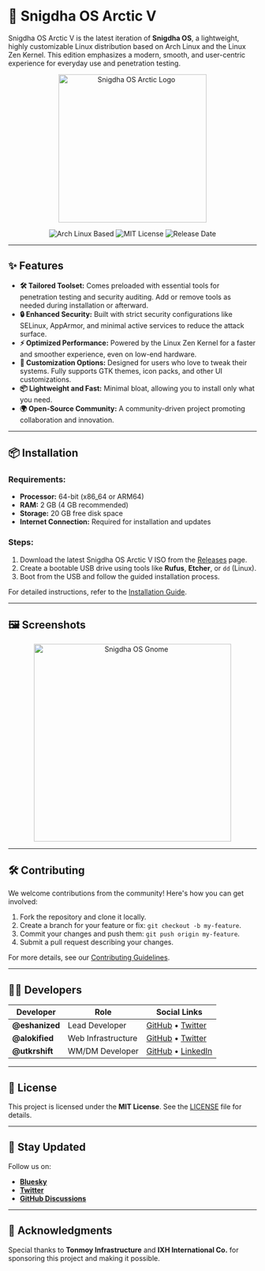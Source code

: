 # 🌌 Snigdha OS Arctic V

Snigdha OS Arctic V is the latest iteration of **Snigdha OS**, a lightweight, highly customizable Linux distribution based on Arch Linux and the Linux Zen Kernel. This edition emphasizes a modern, smooth, and user-centric experience for everyday use and penetration testing.

<p align="center">
  <img src="https://github.com/user-attachments/assets/01e5b94f-354d-4e9c-a894-af222d0b24cf" alt="Snigdha OS Arctic Logo" width="300">
</p>

<div align="center">
  <img alt="Arch Linux Based" src="https://img.shields.io/badge/snigdha_os-based_on_archlinux-754ffe?style=for-the-badge&logo=archlinux&logoColor=92fe9d">
  <img alt="MIT License" src="https://img.shields.io/badge/license-MIT-754ffe?style=for-the-badge&logo=book&logoColor=92fe9d">
  <img alt="Release Date" src="https://img.shields.io/badge/release_date-31_December_2024-754ffe?style=for-the-badge">
</div>

---

## ✨ Features

- **🛠️ Tailored Toolset:** Comes preloaded with essential tools for penetration testing and security auditing. Add or remove tools as needed during installation or afterward.
- **🔒 Enhanced Security:** Built with strict security configurations like SELinux, AppArmor, and minimal active services to reduce the attack surface.
- **⚡ Optimized Performance:** Powered by the Linux Zen Kernel for a faster and smoother experience, even on low-end hardware.
- **🎨 Customization Options:** Designed for users who love to tweak their systems. Fully supports GTK themes, icon packs, and other UI customizations.
- **📦 Lightweight and Fast:** Minimal bloat, allowing you to install only what you need.
- **🌍 Open-Source Community:** A community-driven project promoting collaboration and innovation.

---

## 📦 Installation

### Requirements:
- **Processor:** 64-bit (x86_64 or ARM64)
- **RAM:** 2 GB (4 GB recommended)
- **Storage:** 20 GB free disk space
- **Internet Connection:** Required for installation and updates

### Steps:
1. Download the latest Snigdha OS Arctic V ISO from the [Releases](https://github.com/Snigdha-OS/snigdhaos-arctic/releases) page.
2. Create a bootable USB drive using tools like **Rufus**, **Etcher**, or `dd` (Linux).
3. Boot from the USB and follow the guided installation process.

For detailed instructions, refer to the [Installation Guide](https://github.com/Snigdha-OS/snigdhaos-arctic/wiki/Installation-Guide).

---

## 🖼️ Screenshots

<p align="center">
  <img src="https://github.com/user-attachments/assets/6e0dd722-3c29-4017-9c91-2714f0d4fccb/800x450?text=Screenshot+1" alt="Snigdha OS Gnome" width="400">
  <!-- <img src="https://via.placeholder.com/800x450?text=Screenshot+2" alt="Screenshot 2" width="400"> -->
</p>

---

## 🛠️ Contributing

We welcome contributions from the community! Here's how you can get involved:
1. Fork the repository and clone it locally.
2. Create a branch for your feature or fix: `git checkout -b my-feature`.
3. Commit your changes and push them: `git push origin my-feature`.
4. Submit a pull request describing your changes.

For more details, see our [Contributing Guidelines](https://github.com/Snigdha-OS/snigdhaos-arctic/blob/main/CONTRIBUTING.md).

---

## 🧑‍💻 Developers

| Developer       | Role                | Social Links                                                                                     |
|------------------|---------------------|--------------------------------------------------------------------------------------------------|
| **@eshanized**  | Lead Developer      | [GitHub](https://github.com/eshanized) • [Twitter](https://twitter.com/eshanized)                |
| **@alokified**  | Web Infrastructure | [GitHub](https://github.com/alokified) • [Twitter](https://twitter.com/alokified)                |
| **@utkrshift**  | WM/DM Developer      | [GitHub](https://github.com/utkrshift) • [LinkedIn](https://linkedin.com/in/utkrshift)           |

---

## 📜 License

This project is licensed under the **MIT License**. See the [LICENSE](LICENSE) file for details.

---

## 🚀 Stay Updated

Follow us on:
- **[Bluesky](https://bsky.app/@snigdhaos.org)**
- **[Twitter](https://twitter.com/snigdha_os)**
- **[GitHub Discussions](https://github.com/Snigdha-OS/snigdhaos-arctic/discussions)**

---

## 🌟 Acknowledgments

Special thanks to **Tonmoy Infrastructure** and **IXH International Co.** for sponsoring this project and making it possible.
